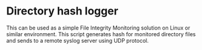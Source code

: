 # Directory hash logger
This can be used as a simple File Integrity Monitoring solution on Linux or similar environment. This script generates hash for monitored directory files and sends to a remote syslog server using UDP protocol.
